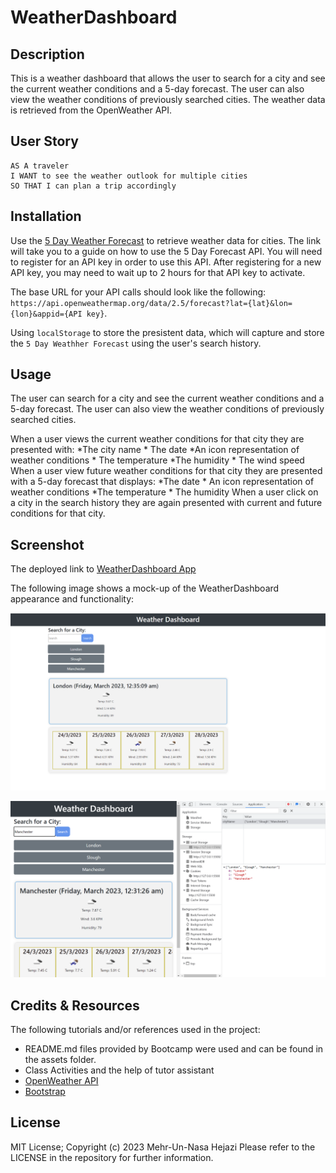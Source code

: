 # WeatherDashboard

## Description

This is a weather dashboard that allows the user to search for a city and see the current weather conditions and a 5-day forecast. The user can also view the weather conditions of previously searched cities. The weather data is retrieved from the OpenWeather API.

## User Story

```
AS A traveler
I WANT to see the weather outlook for multiple cities
SO THAT I can plan a trip accordingly
```

## Installation

Use the [5 Day Weather Forecast](https://openweathermap.org/forecast5) to retrieve weather data for cities. The link will take you to a guide on how to use the 5 Day Forecast API. You will need to register for an API key in order to use this API. After registering for a new API key, you may need to wait up to 2 hours for that API key to activate.

The base URL for your API calls should look like the following: `https://api.openweathermap.org/data/2.5/forecast?lat={lat}&lon={lon}&appid={API key}`.

Using `localStorage` to store the presistent data, which will capture and store the `5 Day Weathher Forecast` using the user's search history.

## Usage

The user can search for a city and see the current weather conditions and a 5-day forecast. The user can also view the weather conditions of previously searched cities.

When a user views the current weather conditions for that city they are presented with:
    *The city name
    * The date
    *An icon representation of weather conditions
    * The temperature
    *The humidity
    * The wind speed
When a user view future weather conditions for that city they are presented with a 5-day forecast that displays:
    *The date
    * An icon representation of weather conditions
    *The temperature
    * The humidity
When a user click on a city in the search history they are again presented with current and future conditions for that city.

## Screenshot

The deployed link to [WeatherDashboard App](https://mewmew88.github.io/WeatherDashboard/)

The following image shows a mock-up of the WeatherDashboard appearance and functionality:

![Weather Dashboard](./assets/images/weatherapp.png)

![Weather Local Storage](./assets/images/localStroage.png)

## Credits & Resources

The following tutorials and/or references used in the project:

* README.md files provided by Bootcamp were used and can be found in the assets folder.
* Class Activities and the help of tutor assistant
* [OpenWeather API](https://openweathermap.org/api)
* [Bootstrap](https://getbootstrap.com/)

## License

MIT License; Copyright (c) 2023 Mehr-Un-Nasa Hejazi Please refer to the LICENSE in the repository for further information.
